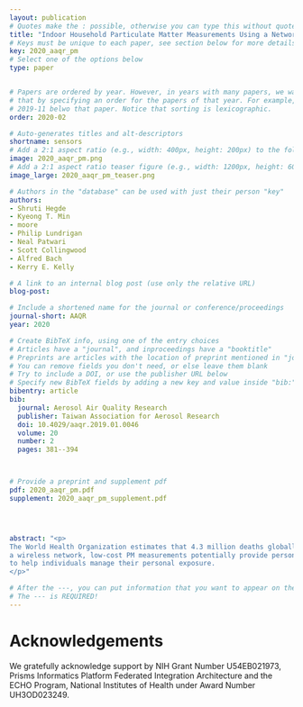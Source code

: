 ```yaml
---
layout: publication
# Quotes make the : possible, otherwise you can type this without quotes
title: "Indoor Household Particulate Matter Measurements Using a Network of Low-cost Sensors"
# Keys must be unique to each paper, see section below for more details
key: 2020_aaqr_pm
# Select one of the options below
type: paper 


# Papers are ordered by year. However, in years with many papers, we want some ordering at a lower level. You can do 
# that by specifying an order for the papers of that year. For example, 2019-11 will put papers with values lower than 
# 2019-11 belwo that paper. Notice that sorting is lexicographic.  
order: 2020-02

# Auto-generates titles and alt-descriptors
shortname: sensors
# Add a 2:1 aspect ratio (e.g., width: 400px, height: 200px) to the folder /assets/images/publications/
image: 2020_aaqr_pm.png
# Add a 2:1 aspect ratio teaser figure (e.g., width: 1200px, height: 600px) to the folder /assets/images/publications/
image_large: 2020_aaqr_pm_teaser.png

# Authors in the "database" can be used with just their person "key"
authors:
- Shruti Hegde
- Kyeong T. Min
- moore
- Philip Lundrigan
- Neal Patwari
- Scott Collingwood
- Alfred Bach
- Kerry E. Kelly

# A link to an internal blog post (use only the relative URL)
blog-post: 

# Include a shortened name for the journal or conference/proceedings
journal-short: AAQR
year: 2020

# Create BibTeX info, using one of the entry choices
# Articles have a "journal", and inproceedings have a "booktitle"
# Preprints are articles with the location of preprint mentioned in "journal"
# You can remove fields you don't need, or else leave them blank
# Try to include a DOI, or use the publisher URL below
# Specify new BibTeX fields by adding a new key and value inside "bib:"
bibentry: article 
bib:
  journal: Aerosol Air Quality Research
  publisher: Taiwan Association for Aerosol Research
  doi: 10.4029/aaqr.2019.01.0046
  volume: 20
  number: 2
  pages: 381--394



# Provide a preprint and supplement pdf
pdf: 2020_aaqr_pm.pdf
supplement: 2020_aaqr_pm_supplement.pdf




abstract: "<p>
The World Health Organization estimates that 4.3 million deaths globally in 2012 were attributable to household air pollution, of which particulate matter (PM) with a diameter of 2.5 µm or less (PM2.5) is a significant contributor. When integrated with
a wireless network, low-cost PM measurements potentially provide personalized information on indoor concentrations in real time so that individuals can take action. The objectives of this study were to (1) deploy a network of research-grade instruments and low-cost sensors in a home environment and evaluate the performance, (2) characterize activities and conditions that increase PM concentrations, and (3) identify how these activities affect the PM levels in different rooms of a home. The wireless sensor network included low-cost PM sensors, a gateway, and a database for storing data. Based on the commercially available Dylos DC1100 Pro (Utah Modified Dylos Sensor) and Plantower PMS sensor (AirU), the low-cost sensors were compared to three research-grade instruments—the GRIMM, DustTrak, and MiniVol—in two households in Salt Lake City during summer and winter, with the results suggesting that the low-cost sensors agreed well with the DustTrak. Of the activities, frying food and spraying aerosol products generated the largest increase in PM, both in the room of the activity (the kitchen and bedroom, respectively) and the adjacent rooms. High outdoor PM concentrations during a cold air pool episode also caused indoor levels to rise. In addition, different PM sources triggered different sensor responses. Consequently, obtaining accurate estimates of the mass concentration in an indoor environment, with its wide variety of PM sources, is challenging. However, low-cost PM sensors can be incorporated into an indoor air-quality measurement network
to help individuals manage their personal exposure. 
</p>"

# After the ---, you can put information that you want to appear on the website using markdown formatting or HTML. A good example are acknowledgements, extra references, an erratum, etc.
# The --- is REQUIRED! 
---
```


# Acknowledgements

We gratefully acknowledge support by NIH Grant Number U54EB021973, Prisms Informatics Platform Federated Integration Architecture and the ECHO Program, National Institutes of Health under Award Number UH3OD023249. 
